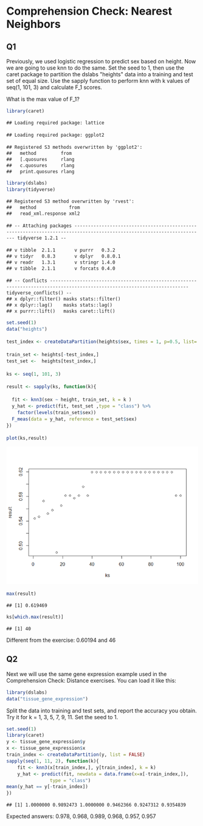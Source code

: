 Comprehension Check: Nearest Neighbors
================

Q1
--

Previously, we used logistic regression to predict sex based on height. Now we are going to use knn to do the same. Set the seed to 1, then use the caret package to partition the dslabs "heights" data into a training and test set of equal size. Use the sapply function to perform knn with k values of seq(1, 101, 3) and calculate F\_1 scores.

What is the max value of F\_1?

``` r
library(caret)
```

    ## Loading required package: lattice

    ## Loading required package: ggplot2

    ## Registered S3 methods overwritten by 'ggplot2':
    ##   method         from 
    ##   [.quosures     rlang
    ##   c.quosures     rlang
    ##   print.quosures rlang

``` r
library(dslabs)
library(tidyverse)
```

    ## Registered S3 method overwritten by 'rvest':
    ##   method            from
    ##   read_xml.response xml2

    ## -- Attaching packages ---------------------------------------------------------------------------------------------------------------------- tidyverse 1.2.1 --

    ## v tibble  2.1.1       v purrr   0.3.2  
    ## v tidyr   0.8.3       v dplyr   0.8.0.1
    ## v readr   1.3.1       v stringr 1.4.0  
    ## v tibble  2.1.1       v forcats 0.4.0

    ## -- Conflicts ------------------------------------------------------------------------------------------------------------------------- tidyverse_conflicts() --
    ## x dplyr::filter() masks stats::filter()
    ## x dplyr::lag()    masks stats::lag()
    ## x purrr::lift()   masks caret::lift()

``` r
set.seed(1)
data("heights")

test_index <- createDataPartition(heights$sex, times = 1, p=0.5, list= FALSE)

train_set <- heights[-test_index,]
test_set <-  heights[test_index,]

ks <- seq(1, 101, 3)

result <- sapply(ks, function(k){
  
  fit <- knn3(sex ~ height, train_set, k = k )
  y_hat <- predict(fit, test_set ,type = "class") %>%
    factor(levels(train_set$sex))
  F_meas(data = y_hat, reference = test_set$sex)
})

plot(ks,result)
```

![](04.2-ComprehensionCheckNearestNeighbors_files/figure-markdown_github/unnamed-chunk-1-1.png)

``` r
max(result)
```

    ## [1] 0.619469

``` r
ks[which.max(result)]
```

    ## [1] 40

Different from the exercise: 0.60194 and 46

Q2
--

Next we will use the same gene expression example used in the Comprehension Check: Distance exercises. You can load it like this:

``` r
library(dslabs)
data("tissue_gene_expression")
```

Split the data into training and test sets, and report the accuracy you obtain. Try it for k = 1, 3, 5, 7, 9, 11. Set the seed to 1.

``` r
set.seed(1)
library(caret)
y <- tissue_gene_expression$y
x <- tissue_gene_expression$x
train_index <- createDataPartition(y, list = FALSE)
sapply(seq(1, 11, 2), function(k){
    fit <- knn3(x[train_index,], y[train_index], k = k)
    y_hat <- predict(fit, newdata = data.frame(x=x[-train_index,]),
                type = "class")
mean(y_hat == y[-train_index])
})
```

    ## [1] 1.0000000 0.9892473 1.0000000 0.9462366 0.9247312 0.9354839

Expected answers: 0.978, 0.968, 0.989, 0.968, 0.957, 0.957
